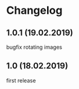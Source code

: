 # Changelog


1.0.1 (19.02.2019)
--------------------------------------------------------------------------------
bugfix rotating images


1.0 (18.02.2019)
--------------------------------------------------------------------------------
first release
